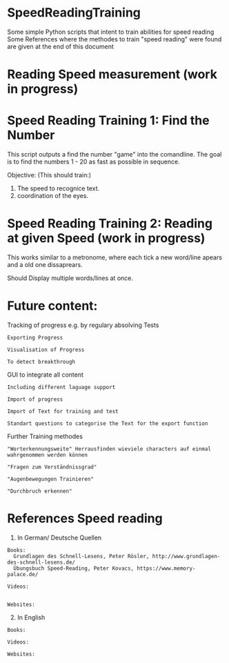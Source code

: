 
# SpeedReadingTraining
  Some simple Python scripts that intent to train abilities for speed reading 
  Some References where the methodes to train "speed reading" were found are given at the end of this document

# Reading Speed measurement (work in progress)

# Speed Reading Training 1: Find the Number 
  This script outputs a find the number "game" into the comandline.
  The goal is to find the numbers 1 - 20 as fast as possible in sequence.

  Objective: (This should train:)
  1) The speed to recognice text.
  2) coordination of the eyes.
  

# Speed Reading Training 2: Reading at given Speed (work in progress)
  
  This works similar to a metronome, where each tick a new word/line apears and a old one dissaprears.
  
  Should Display multiple words/lines at once.
  
  
  
  
  
# Future content:
  
  Tracking of progress e.g. by regulary absolving Tests 
    
    Exporting Progress 
    
    Visualisation of Progress 
    
    To detect breakthrough
  
  
  GUI to integrate all content
    
    Including different laguage support 
    
    Import of progress 
    
    Import of Text for training and test 
    
    Standart questions to categorise the Text for the export function
  
  Further Training methodes
    
    "Worterkennungsweite" Herrausfinden wieviele characters auf einmal wahrgenommen werden können
    
    "Fragen zum Verständnissgrad"
    
    "Augenbewegungen Trainieren" 
    
    "Durchbruch erkennen"
    
  
  
  
# References Speed reading   
  1) In German/ Deutsche Quellen
    
    Books:
      Grundlagen des Schnell-Lesens, Peter Rösler, http://www.grundlagen-des-schnell-lesens.de/ 
      Übungsbuch Speed-Reading, Peter Kovacs, https://www.memory-palace.de/
    
    Videos:
      
      
    Websites:
      
  2) In English 
    
    Books:
    
    Videos:
    
    Websites:
    

